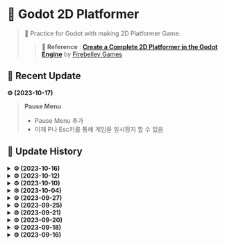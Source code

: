 # 🎈 Godot 2D Platformer
> 📗 Practice for Godot with making 2D Platformer Game.  
>>**📌 Reference** : [**Create a Complete 2D Platformer in the Godot Engine**](https://www.udemy.com/course/create-a-complete-2d-platformer-in-the-godot-engine/) by [Firebelley Games](https://www.udemy.com/user/firebelley-games/)

## 📢 Recent Update

**⚙ (2023-10-17)**
> **Pause Menu**
>- Pause Menu 추가
>- 이제 P나 Esc키를 통해 게임을 일시정지 할 수 있음

## 🧾 Update History
<details>
<summary><b>⚙ (2023-10-16)</b></summary>

> **Screen Transition**
>- Screen Transtion 효과 추가
>- 이제 시작버튼을 누르거나, Level이 바뀔 때 전환 효과가 발생함
</details>

<details>
<summary><b>⚙ (2023-10-12)</b></summary>

> **MainMenu**
>- MainMenu 추가
>- MainMenu를 구성하는 AnimatedButton 추가
</details>

<details>
<summary><b>⚙ (2023-10-10)</b></summary>

> **Level**
>- Level_001, Level_002 리메이크
>- Level_003 추가
>
> **Enemy**
>- Enemy 스폰 도중 이동하는 오류 수정
</details>

<details>
<summary><b>⚙ (2023-10-04)</b></summary>

> **Player**
>- FootstepParticles 추가
>- 이동할 때 Particle 발생
>
> **TileMap**
>- DecorativeTileMap 추가(충돌하지 않는 TileMap)
>- ForegroundTileMap 추가(DecorativeTileMap보다 앞에 있음)
>- 나무 지형, 버섯 지형, 돌 플랫폼, 잔디 Tile 추가
>
> **Cloud**
>- 배경에 Cloud 추가
</details>

<details>
<summary><b>⚙ (2023-09-27)</b></summary>

> **Particle**
>- 각종 Effect를 위한 Particle파일 추가
>
> **Player**
>- Death Animation 추가
>- Death Effect 추가
>- Dash Effect 추가
>
> **Enemy**
>- Death Animation 추가
>- Death Effect 추가
>- Spawn Effect 추가
</details>

<details>
<summary><b>⚙ (2023-09-25)</b></summary>

> **GameCamera**
>- OpenSimplexNoise를 이용한 화면 흔들림 효과 구현 
>
> **Helpers (global scripts)**
>- Helpers scripts 생성, 화면 흔들림 효과 global 지정
>
> **Player**  
>- 이단 점프 시, 대쉬 시, 사망 시 화면 흔들림 효과 적용
>
> **Enemy**
>- 사망 시 화면 흔들림 효과 적용
</details>

<details>
<summary><b>⚙ (2023-09-21)</b></summary>

> **Enemy**  
>- EnemySpawner 생성, 이제 Enemy가 일정 시간 이후 리스폰 됨
>
> **Level**
>- Level_002 추가
>
> **LevelComplete**
>- 이제 Flag 도착 시 LevelComplete UI가 나옴
>- UI 내 Next Level 버튼을 누르면 다음 레벨이 진행됨
</details>

<details>
<summary><b>⚙ (2023-09-20)</b></summary>

> **LevelUI**  
>- LevelUI 생성
>- 남은 Coin의 개수와 총 Coin의 개수를 보여줌
>- font 추가 및 가독성을 위한 테두리 설정
>
> **Level**
>- Level_001 낙사 방지 및 맵 업데이트
</details>

<details>
<summary><b>⚙ (2023-09-18)</b></summary>

> **Player**  
>- 이제 플레이어가 Dash를 하면 Enemy를 처치할 수 있음
>- Dash 횟수를 체공 당 1회로 제한, 점프 높이 감소
>
> **Level**
>- Level_001 추가
>
> **Flag**
>- Animated Sprites, Sprite 추가
>- 접촉 시 신호 발생
</details>

<details>
<summary><b>⚙ (2023-09-16)</b></summary>

> **Player**  
>- AnimatedSprite 추가
>- 기본 및 점프 구현
>- 사망 조건 추가
>- 더블 점프 구현(KoyoteTime 적용)
>- 대쉬 구현
>
> **TileMap**
>- AutoTile 구현
>
> **Enemies**
>- AnimatedSprite 추가
>- 이동 구현
>- 캐릭터와 접촉 시 캐릭터를 스폰장소로 옮김(Hazard)
>- 적이 이동하지 못하는 구역 구현
>
> **Spikes**
>- 캐릭터와 접촉 시 캐릭터를 스폰장소로 옮김(Hazard)
>
> **Coins**
>- AnimatedSprite 추가
>- 캐릭터와 접촉 시 사라짐(PickUp)
</details>
